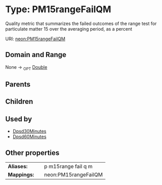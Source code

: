 
# Type: PM15rangeFailQM


Quality metric that summarizes the failed outcomes of the range test for particulate matter 15 over the averaging period, as a percent

URI: [neon:PM15rangeFailQM](https://data.neonscience.org/PM15rangeFailQM)


## Domain and Range

None ->  <sub>OPT</sub> [Double](types/Double.md)

## Parents


## Children


## Used by

 * [Dpsd30Minutes](Dpsd30Minutes.md)
 * [Dpsd60Minutes](Dpsd60Minutes.md)

## Other properties

|  |  |  |
| --- | --- | --- |
| **Aliases:** | | p m15range fail q m |
| **Mappings:** | | neon:PM15rangeFailQM |

